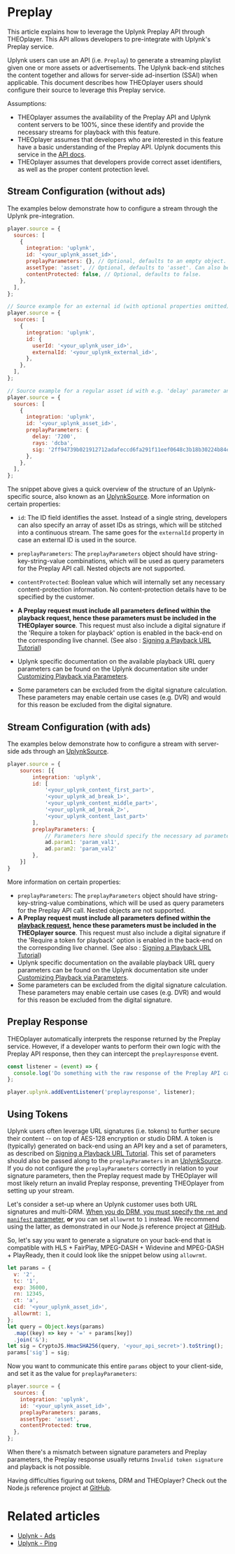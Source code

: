 # Preplay

This article explains how to leverage the Uplynk Preplay API through THEOplayer. This API allows developers to pre-integrate with Uplynk's Preplay service.

Uplynk users can use an API (i.e. `Preplay`) to generate a streaming playlist given one or more assets or advertisements. The Uplynk back-end stitches the content together and allows for server-side ad-insertion (SSAI) when applicable. This document describes how THEOplayer users should configure their source to leverage this Preplay service.

Assumptions:

- THEOplayer assumes the availability of the Preplay API and Uplynk content servers to be 100%, since these identify and provide the necessary streams for playback with this feature.
- THEOplayer assumes that developers who are interested in this feature have a basic understanding of the Preplay API. Uplynk documents this service in the [API docs](<https://api-docs.uplynk.com/#Develop/Preplayv2.htm%3FTocPath%3DClient%2520(Media%2520Player)%7C_____2>).
- THEOplayer assumes that developers provide correct asset identifiers, as well as the proper content protection level.

## Stream Configuration (without ads)

The examples below demonstrate how to configure a stream through the Uplynk pre-integration.

```js
player.source = {
  sources: [
    {
      integration: 'uplynk',
      id: '<your_uplynk_asset_id>',
      preplayParameters: {}, // Optional, defaults to an empty object. These will be added as query parameters to the Preplay API call.
      assetType: 'asset', // Optional, defaults to 'asset'. Can also be 'channel' or 'event', following the Uplynk semantics, where 'asset' is On-demand content.
      contentProtected: false, // Optional, defaults to false.
    },
  ],
};

// Source example for an external id (with optional properties omitted)
player.source = {
  sources: [
    {
      integration: 'uplynk',
      id: {
        userId: '<your_uplynk_user_id>',
        externalId: '<your_uplynk_external_id>',
      },
    },
  ],
};

// Source example for a regular asset id with e.g. 'delay' parameter and 'sig' token parameter (with optional properties omitted)
player.source = {
  sources: [
    {
      integration: 'uplynk',
      id: '<your_uplynk_asset_id>',
      preplayParameters: {
        delay: '7200',
        rays: 'dcba',
        sig: '2ff94739b021912712adafeccd6fa291f11eef0648c3b18b30224b84e0590b4f',
      },
    },
  ],
};
```

The snippet above gives a quick overview of the structure of an Uplynk-specific source, also known as an [UplynkSource](pathname:///theoplayer/v8/api-reference/web/interfaces/UplynkSource.html). More information on certain properties:

- `id`: The ID field identifies the asset. Instead of a single string, developers can also specify an array of asset IDs as strings, which will be stitched into a continuous stream. The same goes for the `externalId` property in case an external ID is used in the source.
- `preplayParameters`: The `preplayParameters` object should have string-key-string-value combinations, which will be used as query parameters for the Preplay API call. Nested objects are not supported.

- `contentProtected`: Boolean value which will internally set any necessary content-protection information. No content-protection details have to be specified by the customer.

- **A Preplay request must include all parameters defined within the playback request, hence these parameters must be included in the THEOplayer source**. This request must also include a digital signature if the 'Require a token for playback' option is enabled in the back-end on the corresponding live channel. (See also : [Signing a Playback URL Tutorial](https://api-docs.uplynk.com/#Tutorials/Signed-Playback-URL-Tutorial.htm))
- Uplynk specific documentation on the available playback URL query parameters can be found on the Uplynk documentation site under [Customizing Playback via Parameters](https://api-docs.uplynk.com/#Setup/Customizing-Playback.htm).
- Some parameters can be excluded from the digital signature calculation. These parameters may enable certain use cases (e.g. DVR) and would for this reason be excluded from the digital signature.

## Stream Configuration (with ads)

The examples below demonstrate how to configure a stream with server-side ads through an [UplynkSource](pathname:///theoplayer/v8/api-reference/web/interfaces/UplynkSource.html).

```js
player.source = {
    sources: [{
        integration: 'uplynk',
        id: [
            '<your_uplynk_content_first_part>',
            '<your_uplynk_ad_break_1>',
            '<your_uplynk_content_middle_part>',
            '<your_uplynk_ad_break_2>',
            '<your_uplynk_content_last_part>'
        ],
        preplayParameters: {
            // Parameters here should specify the necessary ad parameters for the Preplay API
            ad.param1: 'param_val1',
            ad.param2: 'param_val2'
        },
    }]
}
```

More information on certain properties:

- `preplayParameters`: The `preplayParameters` object should have string-key-string-value combinations, which will be used as query parameters for the Preplay API call. Nested objects are not supported.
- **A Preplay request must include all parameters defined within the [playback request](https://api-docs.uplynk.com/#Setup/Playback-URLs.htm#LiveChannelPURLs), hence these parameters must be included in the THEOplayer source**. This request must also include a digital signature if the 'Require a token for playback' option is enabled in the back-end on the corresponding live channel. (See also : [Signing a Playback URL Tutorial](https://api-docs.uplynk.com/#Tutorials/Signed-Playback-URL-Tutorial.htm))
- Uplynk specific documentation on the available playback URL query parameters can be found on the Uplynk documentation site under [Customizing Playback via Parameters](https://api-docs.uplynk.com/#Setup/Customizing-Playback.htm).
- Some parameters can be excluded from the digital signature calculation. These parameters may enable certain use cases (e.g. DVR) and would for this reason be excluded from the digital signature.

## Preplay Response

THEOplayer automatically interprets the response returned by the Preplay service. However, if a developer wants to perform their own logic with the Preplay API response, then they can intercept the `preplayresponse` event.

```js
const listener = (event) => {
  console.log('Do something with the raw response of the Preplay API call', event.response);
};

player.uplynk.addEventListener('preplayresponse', listener);
```

## Using Tokens

Uplynk users often leverage URL signatures (i.e. tokens) to further secure their content -- on top of AES-128 encryption or studio DRM.
A token is (typically) generated on back-end using an API key and a set of parameters, as described on
[Signing a Playback URL Tutorial](https://api-docs.uplynk.com/#Tutorials/Signed-Playback-URL-Tutorial.htm). This set of parameters should also be passed along to the `preplayParameters` in an [UplynkSource](pathname:///theoplayer/v8/api-reference/web/interfaces/UplynkSource.html).
If you do not configure the `preplayParameters` correctly in relation to your signature parameters, then the Preplay request made by THEOplayer will most likely return an invalid Preplay response, preventing THEOplayer from setting up your stream.

Let's consider a set-up where an Uplynk customer uses both URL signatures and multi-DRM.
[When you do DRM, you must specify the `rmt` and `manifest` parameter](https://api-docs.uplynk.com/#Develop/Preplayv2.htm?Highlight=rmt),
**or** you can set `allowrmt` to `1` instead. We recommend using the latter, as demonstrated in our Node.js reference project at [GitHub](https://github.com/THEOplayer/theoplayer-verizon-media-node-js).

So, let's say you want to generate a signature on your back-end that is compatible with HLS + FairPlay, MPEG-DASH + Widevine and MPEG-DASH + PlayReady,
then it could look like the snippet below using `allowrmt`.

```js
let params = {
  v: '2',
  tc: '1',
  exp: 36000,
  rn: 12345,
  ct: 'a',
  cid: '<your_uplynk_asset_id>',
  allowrmt: 1,
};
let query = Object.keys(params)
  .map((key) => key + '=' + params[key])
  .join('&');
let sig = CryptoJS.HmacSHA256(query, '<your_api_secret>').toString();
params['sig'] = sig;
```

Now you want to communicate this entire `params` object to your client-side, and set it as the value for `preplayParameters`:

```js
player.source = {
  sources: {
    integration: 'uplynk',
    id: '<your_uplynk_asset_id>',
    preplayParameters: params,
    assetType: 'asset',
    contentProtected: true,
  },
};
```

When there's a mismatch between signature parameters and Preplay parameters, the Preplay response usually returns `Invalid token signature` and playback is not possible.

Having difficulties figuring out tokens, DRM and THEOplayer? Check out the Node.js reference project at [GitHub](https://github.com/THEOplayer/theoplayer-verizon-media-node-js).

# Related articles

- [Uplynk - Ads](02-ads.md)
- [Uplynk - Ping](03-ping.md)
